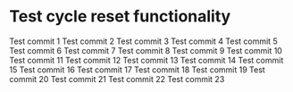 # Test cycle reset functionality
Test commit 1
Test commit 2
Test commit 3
Test commit 4
Test commit 5
Test commit 6
Test commit 7
Test commit 8
Test commit 9
Test commit 10
Test commit 11
Test commit 12
Test commit 13
Test commit 14
Test commit 15
Test commit 16
Test commit 17
Test commit 18
Test commit 19
Test commit 20
Test commit 21
Test commit 22
Test commit 23
